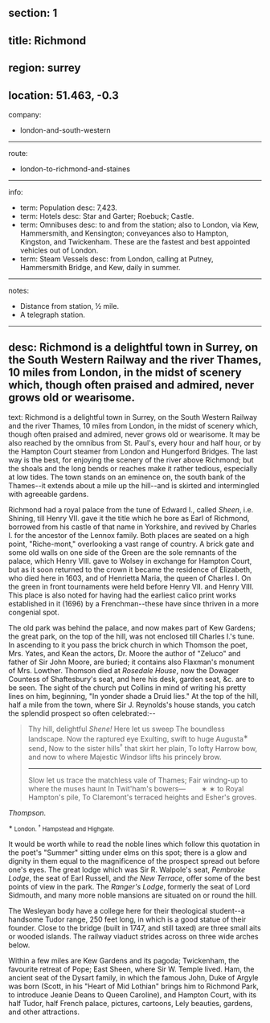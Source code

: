 section: 1
----
title: Richmond
----
region: surrey
----
location: 51.463, -0.3
----
company:
- london-and-south-western
----
route:
- london-to-richmond-and-staines
----
info:
- term: Population
  desc: 7,423.
- term: Hotels
  desc: Star and Garter; Roebuck; Castle.
- term: Omnibuses
  desc: to and from the station; also to London, via Kew, Hammersmith, and Kensington; conveyances also to Hampton, Kingston, and Twickenham. These are the fastest and best appointed vehicles out of London.
- term: Steam Vessels
  desc: from London, calling at Putney, Hammersmith Bridge, and Kew, daily in summer.
----
notes:
- Distance from station, ½ mile.
- A telegraph station.
----
desc: Richmond is a delightful town in Surrey, on the South Western Railway and the river Thames, 10 miles from London, in the midst of scenery which, though often praised and admired, never grows old or wearisome.
----
text: Richmond is a delightful town in Surrey, on the South Western Railway and the river Thames, 10 miles from London, in the midst of scenery which, though often praised and admired, never grows old or wearisome. It may be also reached by the omnibus from St. Paul's, every hour and half hour, or by the Hampton Court steamer from London and Hungerford Bridges. The last way is the best, for enjoying the scenery of the river above Richmond; but the shoals and the long bends or reaches make it rather tedious, especially at low tides. The town stands on an eminence on, the south bank of the Thames--it extends about a mile up the hill--and is skirted and intermingled with agreeable gardens.

Richmond had a royal palace from the tune of Edward I., called *Sheen*, i.e. Shining, till Henry VII. gave it the title which he bore as Earl of Richmond, borrowed from his castle of that name in Yorkshire, and revived by Charles I. for the ancestor of the Lennox family. Both places are seated on a high point, "Riche-mont," overlooking a vast range of country. A brick gate and some old walls on one side of the Green are the sole remnants of the palace, which Henry VIII. gave to Wolsey in exchange for Hampton Court, but as it soon returned to the crown it became the residence of Elizabeth, who died here in 1603, and of Henrietta Maria, the queen of Charles I. On the green in front tournaments were held before Henry VII. and Henry VIII. This place is also noted for having had the earliest calico print works established in it (1696) by a Frenchman--these have since thriven in a more congenial spot.

The old park was behind the palace, and now makes part of Kew Gardens; the great park, on the top of the hill, was not enclosed till Charles I.'s tune. In ascending to it you pass the brick church in which Thomson the poet, Mrs. Yates, and Kean the actors, Dr. Moore the author of "Zeluco" and father of Sir John Moore, are buried; it contains also Flaxman's monument of Mrs. Lowther. Thomson died at *Rosedale House*, now the Dowager Countess of Shaftesbury's seat, and here his desk, garden seat, &c. are to be seen. The sight of the church put Collins in mind of writing his pretty lines on him, beginning, "In yonder shade a Druid lies." At the top of the hill, half a mile from the town, where Sir J. Reynolds's house stands, you catch the splendid prospect so often celebrated:--

> Thy hill, delightful *Shene!*  Here let us sweep
> The boundless landscape.  Now the raptured eye
> Exulting, swift to huge Augusta<sup>∗</sup> send,
> Now to the sister hills<sup>†</sup> that skirt her plain,
> To lofty Harrow bow, and now to where
> Majestic Windsor lifts his princely brow.
> * * *
> Slow let us trace the matchless vale of Thames;
> Fair windng-up to where the muses haunt
> In Twit'ham's bowers—
> &#160;&#160;&#160;&#160;&#160;&#160;&#160;∗     ∗        to Royal Hampton's pile,
> To Claremont's terraced heights and Esher's groves.

<cite>Thompson.</cite>

<small><sup>∗</sup> London. <sup>†</sup> Hampstead and Highgate.</small>

It would be worth while to read the noble lines which follow this quotation in the poet's "Summer" sitting under elms on this spot; there is a glow and dignity in them equal to the magnificence of the prospect spread out before one's eyes. The great lodge which was Sir R. Walpole's seat, *Pembroke Lodge*, the seat of Earl Russell, and *the New Terrace*, offer some of the best points of view in the park. The *Ranger's Lodge*, formerly the seat of Lord Sidmouth, and many more noble mansions are situated on or round the hill.

The Wesleyan body have a college here for their theological student--a handsome Tudor range, 250 feet long, in which is a good statue of their founder. Close to the bridge (built in 1747, and still taxed) are three small aits or wooded islands. The railway viaduct strides across on three wide arches below.

Within a few miles are Kew Gardens and its pagoda; Twickenham, the favourite retreat of Pope; East Sheen, where Sir W. Temple lived. Ham, the ancient seat of the Dysart family, in which the famous John, Duke of Argyle was born (Scott, in his "Heart of Mid Lothian" brings him to Richmond Park, to introduce Jeanie Deans to Queen Caroline), and Hampton Court, with its half Tudor, half French palace, pictures, cartoons, Lely beauties, gardens, and other attractions.
